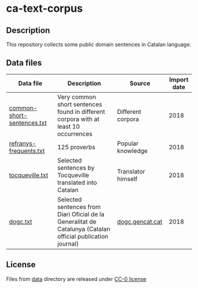 # ca-text-corpus
## Description
This repository collects some public domain sentences in Catalan language.

## Data files
| Data file        | Description | Source | Import date |
| ------------- |-------------| -----| ---- |
| [common-short-sentences.txt](./data/common-short-sentences.txt) | Very common short sentences found in different corpora with at least 10 occurrences | Different corpora | 2018 |
| [refranys-frequents.txt](./data/refranys-frequents.txt) | 125 proverbs | Popular knowledge  | 2018 |
| [tocqueville.txt](./data/tocqueville.txt) | Selected sentences by Tocqueville translated into Catalan | Translator himself  | 2018 |
| [dogc.txt](./data/dogc.txt) | Selected sentences from Diari Oficial de la Generalitat de Catalunya (Catalan official publication journal) | [dogc.gencat.cat](http://dogc.gencat.cat)  | 2018 |

## License
Files from [data](./data) directory are released under [CC-0 license](https://creativecommons.org/choose/zero/?lang=ca)



